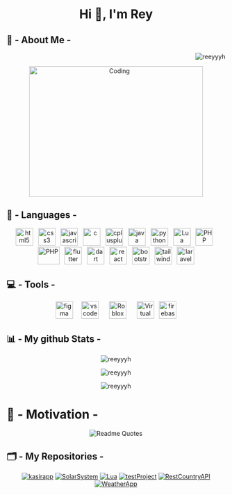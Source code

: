 <!-- comment to update 08 05 2025 -->

<h1 align="center">Hi 👋, I'm Rey</h1>

<h2 align="left"> 👤 - About Me - </h2>

<p align="right"> <img src="https://komarev.com/ghpvc/?username=reeyyyh&label=Profile%20views&color=e10909&style=plastic" alt="reeyyyh" /> </p>

<div align="center"><img align="center" alt="Coding" width="400" height="300" src="https://repository-images.githubusercontent.com/588181932/e36ec678-7984-4cdd-8e4c-a3932772ff8e"></div>

<!-- for language icons -->
<h2 align="left"> 📝 - Languages - </h2>
<p align="center">
  <a href="https://www.w3.org/html/" target="_blank" rel="noreferrer"  >
  <img src="https://cdn3d.iconscout.com/3d/free/thumb/free-html-3d-icon-download-in-png-blend-fbx-gltf-file-formats--html5-logo-dom-markup-language-frontend-coding-lang-pack-logos-icons-7578018.png" alt="html5" width="40" height="40"/></a>
&nbsp;
  <a href="https://www.w3schools.com/css/" target="_blank" rel="noreferrer" >
  <img src="https://cdn3d.iconscout.com/3d/free/thumb/free-css-3d-icon-download-in-png-blend-fbx-gltf-file-formats--html-logo-css3-html5-cascading-style-sheets-coding-lang-pack-logos-icons-7578024.png" alt="css3" width="40" height="40"/></a>
&nbsp;
<a href="https://developer.mozilla.org/en-US/docs/Web/JavaScript" target="_blank" rel="noreferrer"  >
  <img src="https://cdn3d.iconscout.com/3d/free/thumb/free-javascript-3d-icon-download-in-png-blend-fbx-gltf-file-formats--html-logo-vue-angular-coding-lang-pack-logos-icons-7577991.png?f=webp" alt="javascript" width="40" height="40"/></a>
&nbsp;
<a href="https://www.cprogramming.com/" target="_blank" rel="noreferrer" >
  <img src="https://upload.wikimedia.org/wikipedia/commons/thumb/1/18/C_Programming_Language.svg/1853px-C_Programming_Language.svg.png" alt="c" width="40" height="40"/></a>
&nbsp;
<a href="https://www.w3schools.com/cpp/" target="_blank" rel="noreferrer" >
  <img src="https://cdn3d.iconscout.com/3d/free/thumb/free-s-3d-icon-download-in-png-blend-fbx-gltf-file-formats--c-plus-logo-programming-language-coding-lang-pack-logos-icons-7578015.png" alt="cplusplus" width="40" height="40"/></a>
&nbsp;
<a href="https://www.java.com" target="_blank" rel="noreferrer" >
  <img src="https://cdn.icon-icons.com/icons2/159/PNG/256/java_22523.png" alt="java" width="40" height="40"/></a>
&nbsp;
<a href="https://www.python.org" target="_blank" rel="noreferrer" >
  <img src="https://cdn3d.iconscout.com/3d/premium/thumb/python-3d-icon-download-in-png-blend-fbx-gltf-file-formats--logo-development-code-programming-computer-science-pack-technology-icons-5602757.png" alt="python" width="40" height="40"/></a>
&nbsp;
<a href="https://www.lua.org/" target="_blank" rel="noreferrer" >
  <img src="https://cdn.iconscout.com/icon/free/png-256/free-lua-logo-icon-download-in-svg-png-gif-file-formats--technology-social-media-company-vol-1-pack-logos-icons-3030037.png?f=webp&w=256" alt="Lua" width="40" height="40"/></a>
&nbsp;
<a href="https://www.php.net/" target="_blank" rel="noreferrer" >
  <img src="https://cdn3d.iconscout.com/3d/free/thumb/free-php-3d-icon-download-in-png-blend-fbx-gltf-file-formats--wordpress-logo-html-scripting-language-coding-lang-pack-logos-icons-7578026.png?f=webp" alt="PHP" width="40" height="40"/></a>
&nbsp;
<a href="https://www.sql.org/" target="_blank" rel="noreferrer" >
  <img src="https://cdn3d.iconscout.com/3d/premium/thumb/sql-3d-icon-download-in-png-blend-fbx-gltf-file-formats--database-storage-data-cloud-servers-programming-pack-website-development-icons-8000482.png" alt="PHP" width="50" height="40"/></a>
&nbsp;
<a href="https://flutter.dev/" target="_blank" rel="noreferrer" >
  <img src="https://cdn3d.iconscout.com/3d/free/thumb/free-flutter-3d-icon-download-in-png-blend-fbx-gltf-file-formats--android-logo-google-dart-coding-lang-pack-logos-icons-7577998.png?f=webp" alt="flutter" width="40" height="40"/></a>
&nbsp;
<a href="https://dart.dev/" target="_blank" rel="noreferrer" >
  <img src="https://cdn3d.iconscout.com/3d/free/thumb/free-dart-3d-icon-download-in-png-blend-fbx-gltf-file-formats--android-logo-google-flutter-coding-lang-pack-logos-icons-7578014.png?f=webp" alt="dart" width="40" height="40"/></a>
&nbsp;
<a href="https://reactjs.org/" target="_blank" rel="noreferrer">
  <img src="https://cdn3d.iconscout.com/3d/free/thumb/free-react-3d-icon-download-in-png-blend-fbx-gltf-file-formats--facebook-logo-native-javascript-library-user-interfaces-coding-lang-pack-logos-icons-7578010.png?f=webp" alt="react" width="40" height="40"/></a>
&nbsp;
<a href="https://getbootstrap.com/" target="_blank" rel="noreferrer">
  <img src="https://cdn3d.iconscout.com/3d/free/thumb/free-bootstrap-framework-3d-icon-download-in-png-blend-fbx-gltf-file-formats--logo-dart-mobile-developer-programming-language-pack-logos-icons-5453031.png?f=webp" alt="bootstrap" width="40" height="40"/></a>
&nbsp;
<a href="https://tailwindcss.com/" target="_blank" rel="noreferrer">
  <img src="https://cdn3d.iconscout.com/3d/free/thumb/free-tailwind-3d-icon-download-in-png-blend-fbx-gltf-file-formats--html-logo-css-framework-customizable-coding-lang-pack-logos-icons-7577995.png?f=webp" alt="tailwind" width="40" height="40"/></a>
&nbsp;
<a href="https://laravel.com/" target="_blank" rel="noreferrer">
  <img src="https://cdn3d.iconscout.com/3d/free/thumb/free-laravel-framework-3d-icon-download-in-png-blend-fbx-gltf-file-formats--logo-library-programming-language-pack-logos-icons-5453023.png" alt="laravel" width="40" height="40"/></a>
</p>

<!-- for tools icons -->
<h2 align="left"> 💻 - Tools - </h2>
<p align ="center">
  <a href="https://www.figma.com/" target="_blank" rel="noreferrer"> <img src="https://cdn3d.iconscout.com/3d/free/thumb/free-figma-3d-icon-download-in-png-blend-fbx-gltf-file-formats--logo-design-soft-tool-pack-logos-icons-7516877.png?f=webp" alt="figma" width="40" height="40"/></a>
  &nbsp;&nbsp;&nbsp;
  <a href="https://code.visualstudio.com/" targer="_blank" rel="noreferrer"> <img src="https://cdn3d.iconscout.com/3d/free/thumb/free-visual-studio-code-3d-icon-download-in-png-blend-fbx-gltf-file-formats--microsoft-logo-python-java-c-coding-lang-pack-logos-icons-7578027.png" alt="vs code" width="40" height="40"/></a>
&nbsp;&nbsp;&nbsp;&nbsp;
  <a href="https://create.roblox.com/" targer="_blank" rel="noreferrer"> <img src="https://cdn3d.iconscout.com/3d/free/thumb/free-roblox-3d-icon-download-in-png-blend-fbx-gltf-file-formats--gaming-game-entertainment-video-logos-and-brands-pack-icons-9325314.png?f=webp" alt="Roblox Studio" width="40" height="40"/></a>
  &nbsp;&nbsp;&nbsp;&nbsp;
  <a href="https://www.virtualbox.org/" targer="_blank" rel="noreferrer"> <img src="https://upload.wikimedia.org/wikipedia/commons/d/d5/Virtualbox_logo.png" alt="Virtual box" width="40" height="40"/></a>
&nbsp;
  <a href="https://firebase.google.com/" target="_blank" rel="noreferrer"> <img src="https://cdn.iconscout.com/icon/free/png-256/free-firebase-logo-icon-download-in-svg-png-gif-file-formats--technology-social-media-vol-3-pack-logos-icons-3030134.png" alt="firebase" width="40" height="40"/></a>
</p>

<!-- for github stats -->
<h2 align="left"> 📊 - My github Stats - </h2>
<p align="center"><img align="center" src="https://github-readme-stats.vercel.app/api/top-langs?username=reeyyyh&show_icons=true&locale=en&layout=compact&theme=one_dark_pro&hide_border=false&border_radius=8&border_color=ff94e1" alt="reeyyyh" /></p>

<p align="center"><img align="center" src="https://github-readme-stats.vercel.app/api?username=reeyyyh&show_icons=true&locale=en&theme=neon&hide_border=false&border_radius=16&border_color=f007e0" alt="reeyyyh" /></p>

<p align="center"><img align="center" src="https://github-readme-streak-stats.herokuapp.com/?user=reeyyyh&theme=shades-of-purple&hide_border=false&border_radius=12&border_color=0713f0" alt="reeyyyh" /></p>

<!-- quotes -->
<h1 align="left"> 📖 - Motivation - </h1>
<p align="center">
    <img src="https://quotes-github-readme.vercel.app/api?quote=THE%20WORLD%20ONLY%20MAKE%20SENCE%20IF%20YOU%20FORCE%20IT%20TO&author=BATMAN&type=vertical&theme=monokai&border=true" alt="Readme Quotes"/>
</p>

<!-- my repo-->
<h2 align="left"> 🗂 - My Repositories - </h2>
<p align="center">
<a href="https://github.com/Reeyyyh/KasirApp" target="_blank">
  <img src="https://github-readme-stats.vercel.app/api/pin/?username=Reeyyyh&repo=kasirapp&theme=cobalt&border_radius=10" alt="kasirapp" /></a>
<a href="https://github.com/Reeyyyh/SolarSystem" target="_blank">
  <img src="https://github-readme-stats.vercel.app/api/pin/?username=Reeyyyh&repo=SolarSystem&theme=synthwave&border_radius=10" alt="SolarSystem" /></a>
<a href="https://github.com/Reeyyyh/Lua" target="_blank">
  <img src="https://github-readme-stats.vercel.app/api/pin/?username=Reeyyyh&repo=Lua&theme=radical&border_radius=10" alt="Lua" /></a>
<a href="https://github.com/Reeyyyh/testProject" target="_blank">
  <img src="https://github-readme-stats.vercel.app/api/pin/?username=Reeyyyh&repo=testProject&theme=outrun&border_radius=10" alt="testProject" /></a>
<a href="https://github.com/Reeyyyh/RestCountryAPI" target="_blank">
  <img src="https://github-readme-stats.vercel.app/api/pin/?username=Reeyyyh&repo=RestCountryAPI&theme=rose_pine&border_radius=10" alt="RestCountryAPI" /></a>
<a href="https://github.com/Reeyyyh/WeatherApp" target="_blank">
  <img src="https://github-readme-stats.vercel.app/api/pin/?username=Reeyyyh&repo=WeatherApp&theme=shades-of-purple&border_radius=10" alt="WeatherApp" /></a>
</p>
